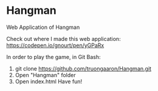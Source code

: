 # Hangman
Web Application of Hangman 

Check out where I made this web application: https://codepen.io/gnourt/pen/yGPaRx

In order to play the game, in Git Bash:
1) git clone https://github.com/truongaaron/Hangman.git
2) Open "Hangman" folder
3) Open index.html
Have fun!
